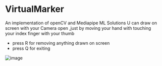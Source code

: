 # VirtualMarker
An implementation of openCV and Mediapipe ML Solutions
U can draw on screen with your Camera open ,just by moving your hand with touching your index finger with your thumb
- press R for removing anything drawn on screen
- press Q for exiting

![image](https://user-images.githubusercontent.com/97716394/215332447-9e2de7dc-858b-4ca0-aaec-42852657c28a.png)
